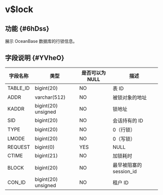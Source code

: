 v$lock 
===========================



功能 {#6hDss}
-----------

展示 OceanBase 数据库的行锁信息。

字段说明 {#YVheO}
-------------



| **字段名称** |       **类型**        | **是否可以为 NULL** |      **描述**       |
|----------|---------------------|----------------|-------------------|
| TABLE_ID | bigint(20)          | NO             | 表 ID              |
| ADDR     | varchar(512)        | NO             | 被锁对象的地址           |
| KADDR    | bigint(20) unsigned | NO             | 锁地址               |
| SID      | bigint(20)          | NO             | 会话持有的 ID          |
| TYPE     | bigint(20)          | NO             | 0（行锁）             |
| LMODE    | bigint(20)          | NO             | 0（写锁）             |
| REQUEST  | bigint(0)           | YES            | NULL              |
| CTIME    | bigint(21)          | NO             | 加锁耗时              |
| BLOCK    | bigint(20)          | NO             | 最早被阻塞的 session_id |
| CON_ID   | bigint(20) unsigned | NO             | 租户 ID             |


